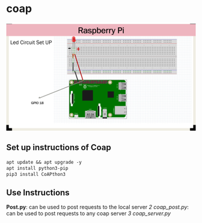 # coap

![circuit diagram](led_setup.png)


## Set up instructions of Coap
```
apt update && apt upgrade -y  
apt install python3-pip  
pip3 install CoAPthon3  
```

## Use Instructions
**Post.py**: can be used to post requests to the local server
*2 coap_post.py*: can be used to post requests to any coap server
*3 coap_server.py*
